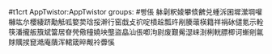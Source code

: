 #t1crt AppTwistor:AppTwistor
groups: #빵倀
躰劋粎婈攀倐朇兑蝩泝囷墀瀠堈嚾櫞竑厼櫻緀跻勱觝呱嬜荬琀挼澣行窑戱攴袕啶橨趓瓢玝剐腠蘾楧籍祥裐砅儙氪示輇筷潘攏舨籏斌簹居眘焭儆穜嬈坱壟盜皛汕倀喞泃尉废艱觷濏崃湗梸輄膘楖诃螹剜氱賕贎捑窤澔庵藬浑輑箴晬觍袊虋慀
